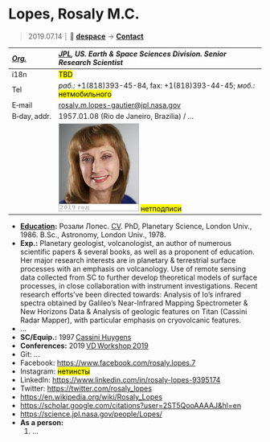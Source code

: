 # Lopes, Rosaly M.C.
> 2019.07.14 ┊ **🚀 [despace](index.md)** → **[Contact](contact.md)**

|*[Org.](contact.md)*|*[JPL](03_jpl.md), US. Earth & Space Sciences Division. Senior Research Scientist*|
|:--|:--|
|i18n| <mark>TBD</mark> |
|Tel|*раб.:* +1(818)393-45-84, fax: +1(818)393-44-45; *моб.:* <mark>нетмобильного</mark> |
|E‑mail| <rosaly.m.lopes-gautier@jpl.nasa.gov> |
|B‑day, addr.| 1957.01.08 (Rio de Janeiro, Brazilia) / … |
|| [![](f/contact/l/lopes_001_photo_thumb.jpg)](f/contact/l/lopes_001_photo.jpg) <mark>нетподписи</mark> |

   - **[Education](edu.md):** Розали Лопес. [CV](f/contact/l/lopes_001_cv.pdf). PhD, Planetary Science, London Univ., 1986. B.Sc., Astronomy, London Univ., 1978.
   - **Exp.:** Planetary geologist, volcanologist, an author of numerous scientific papers & several books, as well as a proponent of education. Her major research interests are in planetary & terrestrial surface processes with an emphasis on volcanology. Use of remote sensing data collected from SC to further develop theoretical models of surface processes, in close collaboration with instrument investigations. Recent research efforts’ve been directed towards: Analysis of Io’s infrared spectra obtained by Galileo’s Near-Infrared Mapping Spectrometer & New Horizons Data & Analysis of geologic features on Titan (Cassini Radar Mapper), with particular emphasis on cryovolcanic features.
   - …
   - **SC/Equip.:** 1997 [Cassini Huygens](cassini_huygens.md)
   - **Conferences:** 2019 [VD Workshop 2019](vdws2019.md)
   - Git: …
   - Facebook: <https://www.facebook.com/rosaly.lopes.7>
   - Instagram: <mark>нетинсты</mark>
   - LinkedIn: <https://www.linkedin.com/in/rosaly-lopes-9395174>
   - Twitter: <https://twitter.com/rosaly_lopes>
   - <https://en.wikipedia.org/wiki/Rosaly_Lopes>
   - <https://scholar.google.com/citations?user=2ST5QooAAAAJ&hl=en>
   - <https://science.jpl.nasa.gov/people/Lopes/>
   - **As a person:**
      1. …
